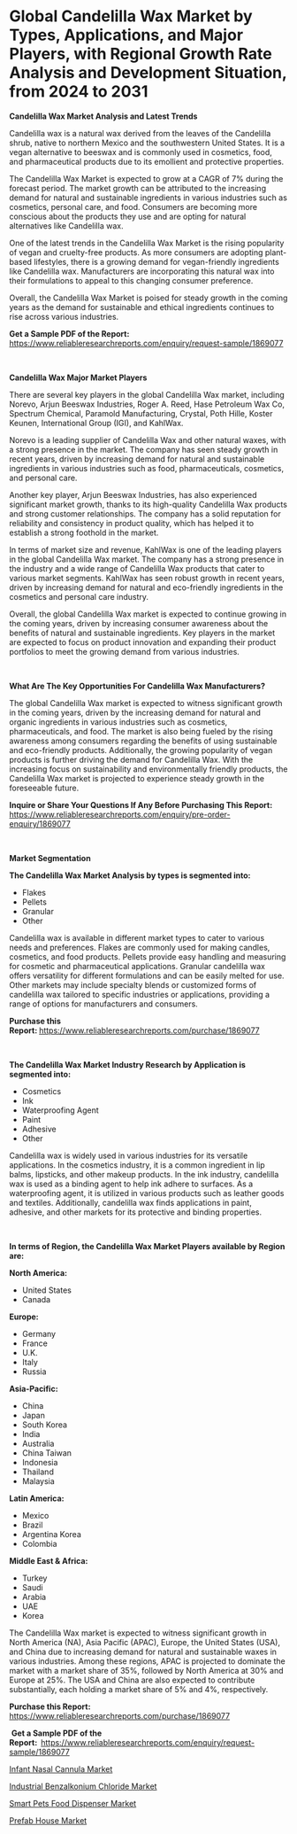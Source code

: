 <p><h1>Global Candelilla Wax Market by Types, Applications, and Major Players, with Regional Growth Rate Analysis and Development Situation, from 2024 to 2031</h1></p><p><strong>Candelilla Wax Market Analysis and Latest Trends</strong></p>
<p><p>Candelilla wax is a natural wax derived from the leaves of the Candelilla shrub, native to northern Mexico and the southwestern United States. It is a vegan alternative to beeswax and is commonly used in cosmetics, food, and pharmaceutical products due to its emollient and protective properties.</p><p>The Candelilla Wax Market is expected to grow at a CAGR of 7% during the forecast period. The market growth can be attributed to the increasing demand for natural and sustainable ingredients in various industries such as cosmetics, personal care, and food. Consumers are becoming more conscious about the products they use and are opting for natural alternatives like Candelilla wax.</p><p>One of the latest trends in the Candelilla Wax Market is the rising popularity of vegan and cruelty-free products. As more consumers are adopting plant-based lifestyles, there is a growing demand for vegan-friendly ingredients like Candelilla wax. Manufacturers are incorporating this natural wax into their formulations to appeal to this changing consumer preference.</p><p>Overall, the Candelilla Wax Market is poised for steady growth in the coming years as the demand for sustainable and ethical ingredients continues to rise across various industries.</p></p>
<p><strong>Get a Sample PDF of the Report:&nbsp;</strong> <a href="https://www.reliableresearchreports.com/enquiry/request-sample/1869077">https://www.reliableresearchreports.com/enquiry/request-sample/1869077</a></p>
<p>&nbsp;</p>
<p><strong>Candelilla Wax Major Market Players</strong></p>
<p><p>There are several key players in the global Candelilla Wax market, including Norevo, Arjun Beeswax Industries, Roger A. Reed, Hase Petroleum Wax Co, Spectrum Chemical, Paramold Manufacturing, Crystal, Poth Hille, Koster Keunen, International Group (IGI), and KahlWax. </p><p>Norevo is a leading supplier of Candelilla Wax and other natural waxes, with a strong presence in the market. The company has seen steady growth in recent years, driven by increasing demand for natural and sustainable ingredients in various industries such as food, pharmaceuticals, cosmetics, and personal care.</p><p>Another key player, Arjun Beeswax Industries, has also experienced significant market growth, thanks to its high-quality Candelilla Wax products and strong customer relationships. The company has a solid reputation for reliability and consistency in product quality, which has helped it to establish a strong foothold in the market.</p><p>In terms of market size and revenue, KahlWax is one of the leading players in the global Candelilla Wax market. The company has a strong presence in the industry and a wide range of Candelilla Wax products that cater to various market segments. KahlWax has seen robust growth in recent years, driven by increasing demand for natural and eco-friendly ingredients in the cosmetics and personal care industry.</p><p>Overall, the global Candelilla Wax market is expected to continue growing in the coming years, driven by increasing consumer awareness about the benefits of natural and sustainable ingredients. Key players in the market are expected to focus on product innovation and expanding their product portfolios to meet the growing demand from various industries.</p></p>
<p>&nbsp;</p>
<p><strong>What Are The Key Opportunities For Candelilla Wax Manufacturers?</strong></p>
<p><p>The global Candelilla Wax market is expected to witness significant growth in the coming years, driven by the increasing demand for natural and organic ingredients in various industries such as cosmetics, pharmaceuticals, and food. The market is also being fueled by the rising awareness among consumers regarding the benefits of using sustainable and eco-friendly products. Additionally, the growing popularity of vegan products is further driving the demand for Candelilla Wax. With the increasing focus on sustainability and environmentally friendly products, the Candelilla Wax market is projected to experience steady growth in the foreseeable future.</p></p>
<p><strong>Inquire or Share Your Questions If Any Before Purchasing This Report:</strong> <a href="https://www.reliableresearchreports.com/enquiry/pre-order-enquiry/1869077">https://www.reliableresearchreports.com/enquiry/pre-order-enquiry/1869077</a></p>
<p>&nbsp;</p>
<p><strong>Market Segmentation</strong></p>
<p><strong>The Candelilla Wax Market Analysis by types is segmented into:</strong></p>
<p><ul><li>Flakes</li><li>Pellets</li><li>Granular</li><li>Other</li></ul></p>
<p><p>Candelilla wax is available in different market types to cater to various needs and preferences. Flakes are commonly used for making candles, cosmetics, and food products. Pellets provide easy handling and measuring for cosmetic and pharmaceutical applications. Granular candelilla wax offers versatility for different formulations and can be easily melted for use. Other markets may include specialty blends or customized forms of candelilla wax tailored to specific industries or applications, providing a range of options for manufacturers and consumers.</p></p>
<p><strong>Purchase this Report:&nbsp;</strong><a href="https://www.reliableresearchreports.com/purchase/1869077">https://www.reliableresearchreports.com/purchase/1869077</a></p>
<p>&nbsp;</p>
<p><strong>The Candelilla Wax Market Industry Research by Application is segmented into:</strong></p>
<p><ul><li>Cosmetics</li><li>Ink</li><li>Waterproofing Agent</li><li>Paint</li><li>Adhesive</li><li>Other</li></ul></p>
<p><p>Candelilla wax is widely used in various industries for its versatile applications. In the cosmetics industry, it is a common ingredient in lip balms, lipsticks, and other makeup products. In the ink industry, candelilla wax is used as a binding agent to help ink adhere to surfaces. As a waterproofing agent, it is utilized in various products such as leather goods and textiles. Additionally, candelilla wax finds applications in paint, adhesive, and other markets for its protective and binding properties.</p></p>
<p>&nbsp;</p>
<p><strong>In terms of Region, the Candelilla Wax Market Players available by Region are:</strong></p>
<p>
    <p> <strong> North America: </strong>
        <ul>
            <li>United States</li>
            <li>Canada</li>
        </ul>
        </p> 
    <p> <strong> Europe: </strong>
        <ul>
            <li>Germany</li>
            <li>France</li>
            <li>U.K.</li>
            <li>Italy</li>
            <li>Russia</li>
        </ul>
        </p> 
    <p> <strong> Asia-Pacific: </strong>
        <ul>
            <li>China</li>
            <li>Japan</li>
            <li>South Korea</li>
            <li>India</li>
            <li>Australia</li>
            <li>China Taiwan</li>
            <li>Indonesia</li>
            <li>Thailand</li>
            <li>Malaysia</li>
        </ul>
        </p> 
    <p> <strong> Latin America: </strong>
        <ul>
            <li>Mexico</li>
            <li>Brazil</li>
            <li>Argentina Korea</li>
            <li>Colombia</li>
        </ul>
        </p> 
    <p> <strong> Middle East & Africa: </strong>
        <ul>
            <li>Turkey</li>
            <li>Saudi</li>
            <li>Arabia</li>
            <li>UAE</li>
            <li>Korea</li>
        </ul>
    </p>
    </p>
<p><p>The Candelilla Wax market is expected to witness significant growth in North America (NA), Asia Pacific (APAC), Europe, the United States (USA), and China due to increasing demand for natural and sustainable waxes in various industries. Among these regions, APAC is projected to dominate the market with a market share of 35%, followed by North America at 30% and Europe at 25%. The USA and China are also expected to contribute substantially, each holding a market share of 5% and 4%, respectively.</p></p>
<p><strong>Purchase this Report: </strong><a href="https://www.reliableresearchreports.com/purchase/1869077">https://www.reliableresearchreports.com/purchase/1869077</a></p>
<p>&nbsp;<strong>Get a Sample PDF of the Report:&nbsp;&nbsp;</strong><a href="https://www.reliableresearchreports.com/enquiry/request-sample/1869077">https://www.reliableresearchreports.com/enquiry/request-sample/1869077</a></p>
<p><strong></strong></p>
<p><p><a href="https://simplistic-meeting-7ee.notion.site/Infant-Nasal-Cannula-Market-Size-Reflecting-a-Forecast-Till-2031-Market-By-Type-By-Application-and-1505e118288c4f88974c4070c4f2d8e5">Infant Nasal Cannula Market</a></p><p><a href="https://view.publitas.com/reportprime-1/industrial-benzalkonium-chloride-market-research-report-provides-thorough-industry-overview-which-offers-an-in-depth-analysis-of-product-trends-and-new-market-divisions/">Industrial Benzalkonium Chloride Market</a></p><p><a href="https://view.publitas.com/reportprime-1/smart-pets-food-dispenser-market-size-and-growth-market-segmentation-regional-and-country-breakdowns-and-market-trends-for-period-from-2023-2030/">Smart Pets Food Dispenser Market</a></p><p><a href="https://view.publitas.com/reportprime-1/prefab-house-market-size-and-examines-its-market-scope-with-a-primary-focus-on-growth-opportunities-and-forecasted-trends-spanning-from-2023-to-2030/">Prefab House Market</a></p></p>